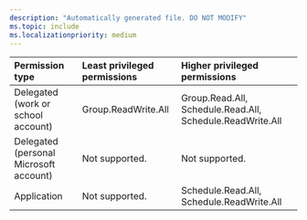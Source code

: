 ```yaml
---
description: "Automatically generated file. DO NOT MODIFY"
ms.topic: include
ms.localizationpriority: medium
---
```


|Permission type|Least privileged permissions|Higher privileged permissions|
|:---|:---|:---|
|Delegated (work or school account)|Group.ReadWrite.All|Group.Read.All, Schedule.Read.All, Schedule.ReadWrite.All|
|Delegated (personal Microsoft account)|Not supported.|Not supported.|
|Application|Not supported.|Schedule.Read.All, Schedule.ReadWrite.All|

